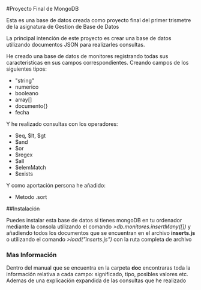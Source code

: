 #Proyecto Final de MongoDB

Esta es una base de datos creada como proyecto final del primer trismetre de la asignatura de Gestion de Base de Datos

La principal intención de este proyecto es crear una base de datos utilizando documentos JSON para realizarles consultas.

He creado una base de datos de monitores registrando todas sus caracteristicas en sus campos correspondientes. Creando campos de los siguientes tipos:

- "string"
- numerico
- booleano
- array[]
- documento{}
- fecha

Y he realizado consultas con los operadores:

- $eq, $lt, $gt
- $and 
- $or
- $regex
- $all
- $elemMatch
- $exists

Y como aportación persona he añadido:

- Metodo .sort

##Instalación

Puedes instalar esta base de datos si tienes mongoDB en tu ordenador mediante la consola utilizando el comando
*>db.monitores.insertMany([])* y añadiendo todos los documentos que se encuentran en el archivo **inserts.js** o utilizando el comando  *>load("inserts.js")* con la ruta completa de archivo

### Mas Información

Dentro del manual que se encuentra en la carpeta **doc** encontraras toda la información relativa a cada campo: significado, tipo, posibles valores etc. Ademas de una explicación expandida de las consultas que he realizado

 
